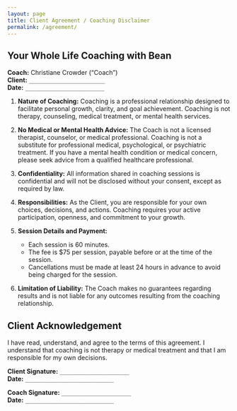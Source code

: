 ```yaml
---
layout: page
title: Client Agreement / Coaching Disclaimer
permalink: /agreement/
---
```


## Your Whole Life Coaching with Bean

**Coach:** Christiane Crowder (“Coach”)  
**Client:** `________________________`  
**Date:** `_________________________`

1. **Nature of Coaching:** Coaching is a professional relationship designed to facilitate personal growth, clarity, and goal achievement. Coaching is not therapy, counseling, medical treatment, or mental health services.

2. **No Medical or Mental Health Advice:** The Coach is not a licensed therapist, counselor, or medical professional. Coaching is not a substitute for professional medical, psychological, or psychiatric treatment. If you have a mental health condition or medical concern, please seek advice from a qualified healthcare professional.

3. **Confidentiality:** All information shared in coaching sessions is confidential and will not be disclosed without your consent, except as required by law.

4. **Responsibilities:** As the Client, you are responsible for your own choices, decisions, and actions. Coaching requires your active participation, openness, and commitment to your growth.

5. **Session Details and Payment:**
    - Each session is 60 minutes.
    - The fee is $75 per session, payable before or at the time of the session.
    - Cancellations must be made at least 24 hours in advance to avoid being charged for the session.

6. **Limitation of Liability:** The Coach makes no guarantees regarding results and is not liable for any outcomes resulting from the coaching relationship.

## Client Acknowledgement
I have read, understand, and agree to the terms of this agreement. I understand that coaching is not therapy or medical treatment and that I am responsible for my own decisions.

**Client Signature:** `______________________`  
**Date:** `____________________________`

**Coach Signature:** `______________________`  
**Date:** `____________________________`
